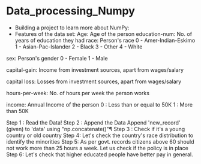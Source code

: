# Data_processing_Numpy
 - Building a project to learn more about NumPy:
 - Features of the data set:
  Age: Age of the person
  education-num: No. of years of education they had
  race: Person's race 
  0 - Amer-Indian-Eskimo
  1 - Asian-Pac-Islander
  2 - Black
  3 - Other
  4 - White

sex: Person's gender 
  0 - Female
  1 - Male

capital-gain:
  Income from investment sources, apart from wages/salary

capital loss:
  Losses from investment sources, apart from wages/salary

hours-per-week: No. of hours per week the person works

income: Annual Income of the person
0 : Less than or equal to 50K
1 : More than 50K

Step 1 : Read the Data!
Step 2 : Append the Data
Append 'new_record' (given) to 'data' using "np.concatenate()"¶
Step 3 : Check if it's a young country or old country
Step 4: Let's check the country's race distribution to identify the minorities
Step 5: As per govt. records citizens above 60 should not work more than 25 hours a week. Let us check if the policy is in place
Step 6: Let's check that higher educated people have better pay in general.
